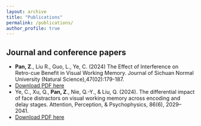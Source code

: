 ```yaml
---
layout: archive
title: "Publications"
permalink: /publications/
author_profile: true
---
```



Journal and conference papers
------
  
* **Pan, Z**., Liu R., Guo, L., Ye, C. (2024) The Effect of Interference on Retro-cue Benefit in Visual Working Memory. Journal of Sichuan Normal University (Natural Science),47(02):179-187.
* [Download PDF here](http://ZhihuPan.github.io/files/paper1.pdf)
* Ye, C., Xu, Q., **Pan, Z**., Nie, Q.-Y., & Liu, Q. (2024). The differential impact of face distractors on visual working memory across encoding and delay stages. Attention, Perception, & Psychophysics, 86(6), 2029–2041. 
* [Download PDF here](http://ZhihuPan.github.io/files/paper2.pdf)

